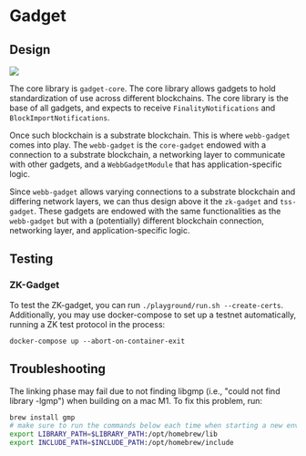 # Gadget

## Design


![](./resources/gadget.png)

The core library is `gadget-core`. The core library allows gadgets to hold standardization of use across different blockchains. The core library is the base of all gadgets, and expects to receive `FinalityNotifications` and `BlockImportNotifications`.

Once such blockchain is a substrate blockchain. This is where `webb-gadget` comes into play. The `webb-gadget` is the `core-gadget` endowed with a connection to a substrate blockchain, a networking layer to communicate with other gadgets, and a `WebbGadgetModule` that has application-specific logic. 

Since `webb-gadget` allows varying connections to a substrate blockchain and differing network layers, we can thus design above it the `zk-gadget` and `tss-gadget`. These gadgets are endowed with the same functionalities as the `webb-gadget` but with a (potentially) different blockchain connection, networking layer, and application-specific logic.

## Testing

### ZK-Gadget
To test the ZK-gadget, you can run `./playground/run.sh --create-certs`. Additionally, you may use docker-compose to set up a testnet automatically, running a ZK test protocol in the process:

`docker-compose up --abort-on-container-exit`

## Troubleshooting
The linking phase may fail due to not finding libgmp (i.e., "could not find library -lgmp") when building on a mac M1. To fix this problem, run:

```bash
brew install gmp
# make sure to run the commands below each time when starting a new env, or, append them to .zshrc
export LIBRARY_PATH=$LIBRARY_PATH:/opt/homebrew/lib
export INCLUDE_PATH=$INCLUDE_PATH:/opt/homebrew/include